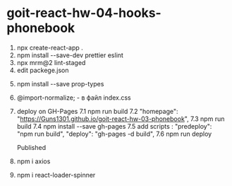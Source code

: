 # goit-react-hw-04-hooks-phonebook

1. npx create-react-app .
2. npm install --save-dev prettier eslint
3. npx mrm@2 lint-staged
4. edit packege.json

<!-- "lint-staged": {
   "*.{js,jsx}": "eslint --cache --fix",
   "*.{js,jsx,css,scss,md}": "prettier --write"
   } -->

5. npm install --save prop-types

6. @import-normalize; - в файл index.css

7. deploy on GH-Pages
   7.1 npm run build
   7.2 "homepage": "https://Guns1301.github.io/goit-react-hw-03-phonebook",
   7.3 npm run build
   7.4 npm install --save gh-pages
   7.5 add scripts :
   "predeploy": "npm run build",
   "deploy": "gh-pages -d build",
   7.6 npm run deploy

   Published

8. npm i axios
9. npm i react-loader-spinner
